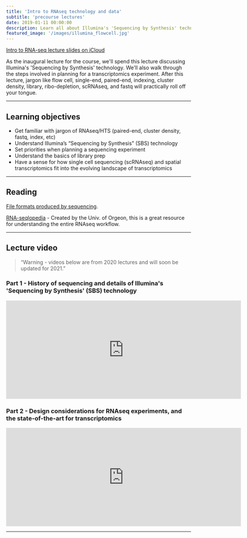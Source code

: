 ```yaml
---
title: 'Intro to RNAseq technology and data'
subtitle: 'precourse lectures'
date: 2019-01-11 00:00:00
description: Learn all about Illumina's 'Sequencing by Synthesis' technology, and the steps involved in planning for a transcriptomics experiment. 
featured_image: '/images/illumina_flowcell.jpg'
---
```


[Intro to RNA-seq lecture slides on iCloud](https://www.icloud.com/keynote/0n2tSKAVc2chal9Wt8cj-uDiQ#Lecture01%5FRNAseqIntro)

As the inaugural lecture for the course, we'll spend this lecture discussing Illumina's 'Sequencing by Synthesis' technology.  We'll also walk through the steps involved in planning for a transcriptomics experiment.  After this lecture, jargon like flow cell, single-end, paired-end, indexing, cluster density, library, ribo-depletion, scRNAseq, and fastq will practically roll off your tongue.

---

## Learning objectives

* Get familiar with jargon of RNAseq/HTS (paired-end, cluster density, fastq, index, etc)
* Understand Illumina’s “Sequencing by Synthesis” (SBS) technology
* Set priorities when planning a sequencing experiment
* Understand the basics of library prep
* Have a sense for how single cell sequencing (scRNAseq) and spatial transcriptomics fit into the evolving landscape of transcriptomics

---

## Reading

[File formats produced by sequencing](http://binf.snipcademy.com/lessons/sequence-file-formats).

[RNA-seqlopedia](http://rnaseq.uoregon.edu/) - Created by the Univ. of Orgeon, this is a great resource for understanding the entire RNAseq workflow.

---

## Lecture video

> “Warning - videos below are from 2020 lectures and will soon be updated for 2021.”

### Part 1 - History of sequencing and details of Illumina's 'Sequencing by Synthesis' (SBS) technology

<iframe src="https://player.vimeo.com/video/408044306" width="640" height="268" frameborder="0" allow="autoplay; fullscreen" allowfullscreen></iframe>

### Part 2 - Design considerations for RNAseq experiments, and the state-of-the-art for transcriptomics

<iframe src="https://player.vimeo.com/video/408069325" width="640" height="268" frameborder="0" allow="autoplay; fullscreen" allowfullscreen></iframe>

---